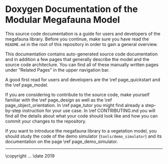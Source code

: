 Doxygen Documentation of the Modular Megafauna Model
====================================================

This source code documentation is a guide for users and developers of the megafauna library.
Before you continue, make sure you have read the `README.md` in the root of this repository in order to gain a general overview.

This documentation contains auto-generated source code documentation and in addition a few pages that generally describe the model and the source code architecture.
You can find all of these manually written pages under “Related Pages” in the upper navigation bar.

A good first read for users and developers are the \ref page_quickstart and the \ref page_model.

If you are considering to contribute to the source code, make yourself familiar with the \ref page_design as well as the \ref page_object_orientation.
In \ref page_tutor you might find already a step-by-step instruction for your use case.
In \ref CONTRIBUTING.md you will find all the details about what your code should look like and how you can commit your changes to the repository.

If you want to introduce the megafauna library to a vegetation model, you should study the code of the demo simulator (`tools/demo_simulator`) and its documentation on the page \ref page_demo_simulator.

-------------------------------------------------

\copyright ...
\date 2019
